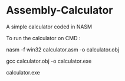 # Assembly-Calculator
A simple calculator coded in NASM

To run the calculator on CMD :

nasm -f win32 calculator.asm -o calculator.obj

gcc calculator.obj -o calculator.exe

calculator.exe
